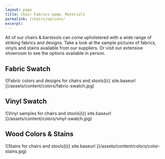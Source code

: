 ```yaml
---
layout: page
title: Chair Fabrics &amp; Materials
permalink: /chairs/options/
excerpt: 
---
```

All of our chairs &amp; barstools can come upholstered with a wide range of striking fabrics and designs. Take a look at the sample pictures of fabrics, vinyls and stains available from our suppliers. Or visit our extensive showroom to see the options available in person.

## Fabric Swatch

![Fabric colors and designs for chairs and stools]({{ site.baseurl }}/assets/content/colors/fabric-swatch.jpg)

## Vinyl Swatch

![Vinyl samples for chairs and stools]({{ site.baseurl }}/assets/content/colors/vinyl-swatch.jpg)

## Wood Colors & Stains

![Stains for chairs and stools]({{ site.baseurl }}/assets/content/colors/color-stains.jpg)